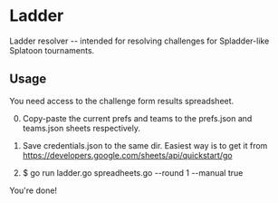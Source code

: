 # Ladder
Ladder resolver -- intended for resolving challenges for Spladder-like Splatoon tournaments.

## Usage

You need access to the challenge form results spreadsheet.

0. Copy-paste the current prefs and teams to the prefs.json and teams.json sheets respectively.

1. Save credentials.json to the same dir. Easiest way is to get it from https://developers.google.com/sheets/api/quickstart/go

2. $ go run ladder.go spreadheets.go --round 1 --manual true

You're done!
